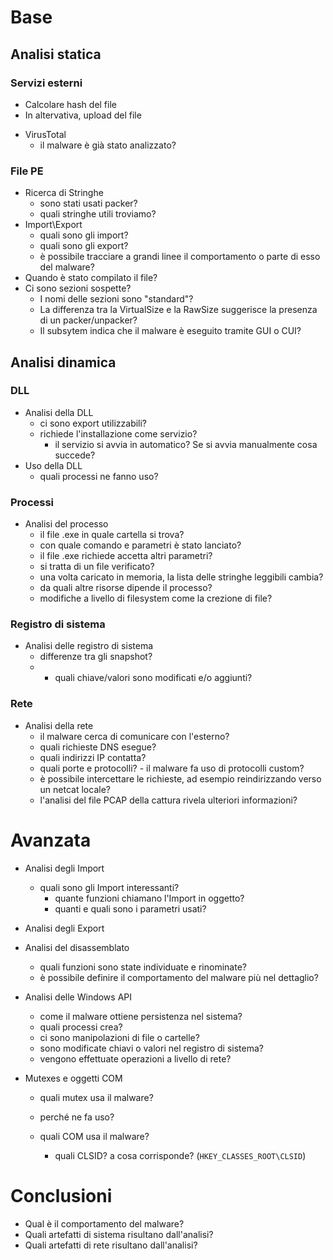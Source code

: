 # Base

## Analisi statica

### Servizi esterni

+ Calcolare hash del file
+ In altervativa, upload del file

- VirusTotal
    - il malware è già stato analizzato?


### File PE

- Ricerca di Stringhe
    - sono stati usati packer?
    - quali stringhe utili troviamo?
- Import\Export
    - quali sono gli import?
    - quali sono gli export?
    - è possibile tracciare a grandi linee il comportamento o parte di esso del malware?
- Quando è stato compilato il file?
- Ci sono sezioni sospette?
    - I nomi delle sezioni sono "standard"?
    - La differenza tra la VirtualSize e la RawSize suggerisce la presenza di un packer/unpacker?
    - Il subsytem indica che il malware è eseguito tramite GUI o CUI?

## Analisi dinamica

### DLL

- Analisi della DLL
    - ci sono export utilizzabili?
    - richiede l'installazione come servizio?
        - il servizio si avvia in automatico? Se si avvia manualmente cosa succede?
- Uso della DLL
    - quali processi ne fanno uso?

### Processi

- Analisi del processo
    - il file .exe in quale cartella si trova?
    - con quale comando e parametri è stato lanciato?
    - il file .exe richiede accetta altri parametri?
    - si tratta di un file verificato?
    - una volta caricato in memoria, la lista delle stringhe leggibili cambia?
    - da quali altre risorse dipende il processo?
    - modifiche a livello di filesystem come la crezione di file?

### Registro di sistema

- Analisi delle registro di sistema
    - differenze tra gli snapshot?
    - - quali chiave/valori sono modificati e/o aggiunti?

### Rete

- Analisi della rete
    - il malware cerca di comunicare con l'esterno?
    - quali richieste DNS esegue?
    - quali indirizzi IP contatta?
    - quali porte e protocolli?
            - il malware fa uso di protocolli custom?
    - è possibile intercettare le richieste, ad esempio reindirizzando verso un netcat locale?
    - l'analisi del file PCAP della cattura rivela ulteriori informazioni?


# Avanzata

- Analisi degli Import
    - quali sono gli Import interessanti?
        - quante funzioni chiamano l'Import in oggetto?
        - quanti e quali sono i parametri usati?
        
- Analisi degli Export

- Analisi del disassemblato
    - quali funzioni sono state individuate e rinominate?
    - è possibile definire il comportamento del malware più nel dettaglio?

- Analisi delle Windows API
    - come il malware ottiene persistenza nel sistema?
    - quali processi crea?
    - ci sono manipolazioni di file o cartelle?
    - sono modificate chiavi o valori nel registro di sistema?
    - vengono effettuate operazioni a livello di rete?

- Mutexes e oggetti COM
    - quali mutex usa il malware?
    - perché ne fa uso?

    - quali COM usa il malware?
        - quali CLSID? a cosa corrisponde? (`HKEY_CLASSES_ROOT\CLSID`)

# Conclusioni

- Qual è il comportamento del malware?
- Quali artefatti di sistema risultano dall'analisi?
- Quali artefatti di rete risultano dall'analisi?